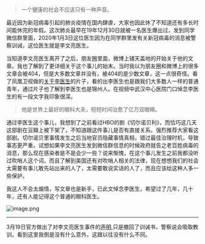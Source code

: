 
> 一个健康的社会不应该只有一种声音。

最近因为新冠病毒引起的肺炎疫情在国内肆虐，大家也因此休了不知道还有多长时间能休完的年假。这次肺炎最早在19年12月30日就被一名医生爆出过，发到同学微信群里面，2020年1月3日这位医生因为在同学群里发有关新冠病毒的消息被警察训诫，这位医生就是李文亮医生。

当知道李文亮医生离开了之后，朋友圈里面，微博上铺天盖地的开始关于他的文章。我也了解到了更详细关于这个事儿的始末。当时我以为朋友圈和微博上的很多文章会被404，但是大多数文章并没有，被404的是少数文章，这一点很奇怪。看了凤凰卫视做的[关于李医生](https://youtu.be/YFbEG1PiLAo)的片子，看的出李医生也是跟我们大多数人一样的普通青年，通过片子也了解到李医生也是锦州人。在视频中武汉中心医院门口悼念李医生的有一段文字我印象很深。

> 他是世界上最好的眼科大夫，短短时间治愈了亿万双眼睛。

通过李医生这个事儿，我想到了之前看过HBO的剧《切尔诺贝利》，而恰巧这几天这部剧在豆瓣上被下架了，不知道跟这件事儿是否有直接关系。强烈推荐大家看这部剧。切尔诺贝里事情发生之后当地官员隐藏事情真相，错过最佳治理时机，导致事态更严重。试想如果李文亮医生发到微信群信息的时候政府就告之老百姓病毒的消息，那么现在感染者是不是会少一些？说来惭愧，在这个事儿发生之前我都没听过吹哨人这个词，而且了解到美国还有对吹哨人相关的法律，现在想想我们的社会太需要有事儿敢先站出来的人了，太需要敢说实话的人了，而且应该给这种人多一些保护。

我这人不会太煽情，写文章也是新手，已此文悼念李医生，希望过了几年，几十年，还有人能记得这个普通的眼科医生。



![image.png](https://i.loli.net/2020/02/16/PxJb32LFwt7KBSQ.png)





---

3月19日官方做出了对李文亮医生事件的[声明](http://news.xhby.net/index/202003/t20200319_6567265.shtml),只是撤回了训诫书，警察说会吸取教训，看到这里我倒是没有什么意外，这跟以往没有什么不同。

